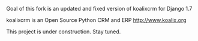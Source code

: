 Goal of this fork is an updated and fixed version of koalixcrm for Django 1.7

koalixcrm is an Open Source Python CRM and ERP http://www.koalix.org


This project is under construction. Stay tuned.